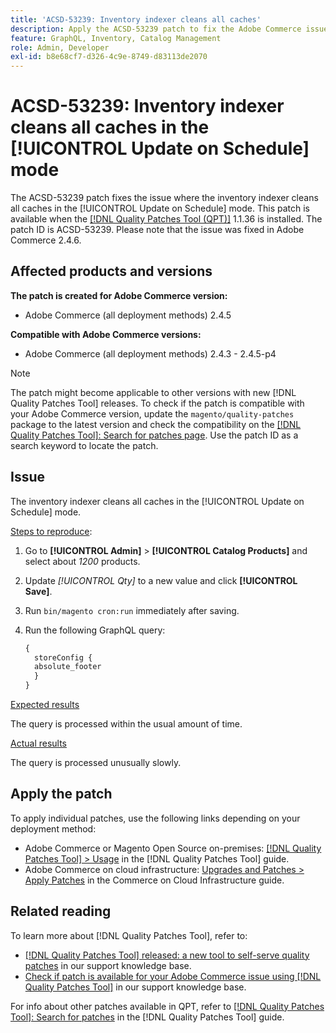 ```yaml
---
title: 'ACSD-53239: Inventory indexer cleans all caches'
description: Apply the ACSD-53239 patch to fix the Adobe Commerce issue where the inventory indexer cleans all caches in the [!UICONTROL Update on Schedule] mode.
feature: GraphQL, Inventory, Catalog Management
role: Admin, Developer
exl-id: b8e68cf7-d326-4c9e-8749-d83113de2070
---
```

# ACSD-53239: Inventory indexer cleans all caches in the [!UICONTROL Update on Schedule] mode

The ACSD-53239 patch fixes the issue where the inventory indexer cleans all caches in the [!UICONTROL Update on Schedule] mode. This patch is available when the [[!DNL Quality Patches Tool (QPT)]](https://experienceleague.adobe.com/en/docs/commerce-knowledge-base/kb/announcements/commerce-announcements/magento-quality-patches-released-new-tool-to-self-serve-quality-patches) 1.1.36 is installed. The patch ID is ACSD-53239. Please note that the issue was fixed in Adobe Commerce 2.4.6.

## Affected products and versions

**The patch is created for Adobe Commerce version:**

* Adobe Commerce (all deployment methods) 2.4.5

**Compatible with Adobe Commerce versions:**

* Adobe Commerce (all deployment methods) 2.4.3 - 2.4.5-p4

>[!NOTE]
>
>The patch might become applicable to other versions with new [!DNL Quality Patches Tool] releases. To check if the patch is compatible with your Adobe Commerce version, update the `magento/quality-patches` package to the latest version and check the compatibility on the [[!DNL Quality Patches Tool]: Search for patches page](https://experienceleague.adobe.com/tools/commerce-quality-patches/index.html). Use the patch ID as a search keyword to locate the patch.

## Issue

The inventory indexer cleans all caches in the [!UICONTROL Update on Schedule] mode.

<u>Steps to reproduce</u>:

1. Go to **[!UICONTROL Admin]** > **[!UICONTROL Catalog Products]** and select about *1200* products.
2. Update *[!UICONTROL Qty]* to a new value and click **[!UICONTROL Save]**.
3. Run `bin/magento cron:run` immediately after saving.
4. Run the following GraphQL query:

    ```GraphQL
    {
      storeConfig {
      absolute_footer
      }
    }
    ```

<u>Expected results</u>

The query is processed within the usual amount of time.

<u>Actual results</u>

The query is processed unusually slowly.

## Apply the patch

To apply individual patches, use the following links depending on your deployment method:

* Adobe Commerce or Magento Open Source on-premises: [[!DNL Quality Patches Tool] > Usage](https://experienceleague.adobe.com/docs/commerce-operations/tools/quality-patches-tool/usage.html) in the [!DNL Quality Patches Tool] guide.
* Adobe Commerce on cloud infrastructure: [Upgrades and Patches > Apply Patches](https://experienceleague.adobe.com/docs/commerce-cloud-service/user-guide/develop/upgrade/apply-patches.html) in the Commerce on Cloud Infrastructure guide.

## Related reading

To learn more about [!DNL Quality Patches Tool], refer to:

* [[!DNL Quality Patches Tool] released: a new tool to self-serve quality patches](https://experienceleague.adobe.com/en/docs/commerce-knowledge-base/kb/announcements/commerce-announcements/magento-quality-patches-released-new-tool-to-self-serve-quality-patches) in our support knowledge base.
* [Check if patch is available for your Adobe Commerce issue using [!DNL Quality Patches Tool]](/help/tools/quality-patches-tool/patches-available-in-qpt/check-patch-for-magento-issue-with-magento-quality-patches.md) in our support knowledge base.

For info about other patches available in QPT, refer to [[!DNL Quality Patches Tool]: Search for patches](https://experienceleague.adobe.com/tools/commerce-quality-patches/index.html) in the [!DNL Quality Patches Tool] guide.
